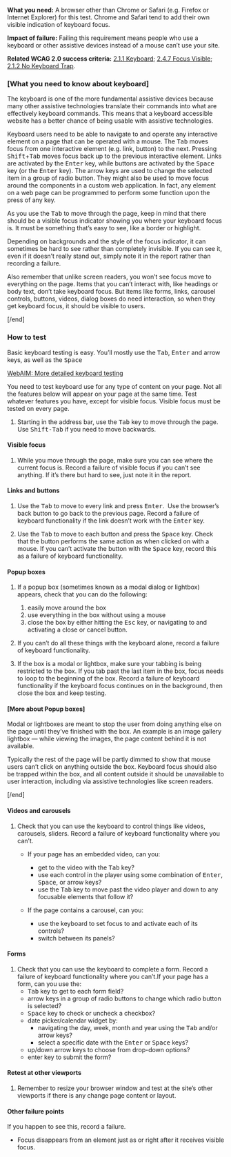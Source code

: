 **What you need:** A browser other than Chrome or Safari (e.g. Firefox or Internet Explorer) for this test. Chrome and Safari tend to add their own visible indication of keyboard focus.

**Impact of failure:** Failing this requirement means people who use a keyboard or other assistive devices instead of a mouse can’t use your site.

**Related WCAG 2.0 success criteria:** [2.1.1 Keyboard](https://www.w3.org/TR/UNDERSTANDING-WCAG20/keyboard-operation-keyboard-operable.html); [2.4.7 Focus Visible](https://www.w3.org/TR/UNDERSTANDING-WCAG20/navigation-mechanisms-focus-visible.html); [2.1.2 No Keyboard Trap](https://www.w3.org/TR/UNDERSTANDING-WCAG20/keyboard-operation-trapping.html).

### [What you need to know about keyboard]

The keyboard is one of the more fundamental assistive devices because many other assistive technologies translate their commands into what are effectively keyboard commands. This means that a keyboard accessible website has a better chance of being usable with assistive technologies.

Keyboard users need to be able to navigate to and operate any interactive element on a page that can be operated with a mouse. The <kbd>Tab</kbd> moves focus from one interactive element (e.g. link, button) to the next. Pressing <kbd>Shift</kbd>+<kbd>Tab</kbd> moves focus back up to the previous interactive element. Links are activated by the <kbd>Enter</kbd> key, while buttons are activated by the <kbd>Space</kbd> key (or the <kbd>Enter</kbd> key). The arrow keys are used to change the selected item in a group of radio button. They might also be used to move focus around the components in a custom web application. In fact, any element on a web page can be programmed to perform some function upon the press of any key.

As you use the <kbd>Tab</kbd> to move through the page, keep in mind that there should be a visible focus indicator showing you where your keyboard focus is. It must be something that’s easy to see, like a border or highlight.

Depending on backgrounds and the style of the focus indicator, it can sometimes be hard to see rather than completely invisible. If you can see it, even if it doesn’t really stand out, simply note it in the report rather than recording a failure.

Also remember that unlike screen readers, you won’t see focus move to everything on the page. Items that you can’t interact with, like headings or body text, don’t take keyboard focus. But items like forms, links, carousel controls, buttons, videos, dialog boxes do need interaction, so when they get keyboard focus, it should be visible to users.

[/end]

### How to test

Basic keyboard testing is easy. You’ll mostly use the <kbd>Tab</kbd>, <kbd>Enter</kbd> and arrow keys, as well as the <kbd>Space</kbd> 

[WebAIM: More detailed keyboard testing](http://webaim.org/techniques/keyboard/#testing)

You need to test keyboard use for any type of content on your page. Not all the features below will appear on your page at the same time. Test whatever features you have, except for visible focus. Visible focus must be tested on every page.

1. Starting in the address bar, use the <kbd>Tab</kbd> key to move through the page. Use <kbd>Shift-Tab</kbd> if you need to move backwards.  

#### Visible focus 

1. While you move through the page, make sure you can see where the current focus is. Record a failure of visible focus if you can’t see anything. If it’s there but hard to see, just note it in the report.  

#### Links and buttons

1. Use the <kbd>Tab</kbd> to move to every link and press <kbd>Enter</kbd>.  Use the browser’s back button to go back to the previous page. Record a failure of keyboard functionality if the link doesn’t work with the <kbd>Enter</kbd> key.

2. Use the <kbd>Tab</kbd> to move to each button and press the <kbd>Space</kbd> key. Check that the button performs the same action as when clicked on with a mouse. If you can’t activate the button with the <kbd>Space</kbd> key, record this as a failure of keyboard functionality.  

#### Popup boxes

1. If a popup box (sometimes known as a modal dialog or lightbox) appears, check that you can do the following: 
    1. easily move around the box  
    2. use everything in the box without using a mouse 
    3. close the box by either hitting the <kbd>Esc</kbd> key, or navigating to and activating a close or cancel button. 

2. If you can’t do all these things with the keyboard alone, record a failure of keyboard functionality. 

3. If the box is a modal or lightbox, make sure your tabbing is being restricted to the box. If you tab past the last item in the box, focus needs to loop to the beginning of the box. Record a failure of keyboard functionality if the keyboard focus continues on in the background, then close the box and keep testing. 

#### [More about Popup boxes]

Modal or lightboxes are meant to stop the user from doing anything else on the page until they’ve finished with the box. An example is an image gallery lightbox — while viewing the images, the page content behind it is not available.

Typically the rest of the page will be partly dimmed to show that mouse users can’t click on anything outside the box. Keyboard focus should also be trapped within the box, and all content outside it should be unavailable to user interaction, including via assistive technologies like screen readers.

[/end]

#### Videos and carousels

1. Check that you can use the keyboard to control things like videos, carousels, sliders. Record a failure of keyboard functionality where you can’t. 

    * If your page has an embedded video, can you: 
        - get to the video with the <kbd>Tab</kbd> key? 
        - use each control in the player using some combination of <kbd>Enter</kbd>, <kbd>Space</kbd>, or arrow keys?  
        - use the <kbd>Tab</kbd> key to move past the video player and down to any focusable elements that follow it? 

    * If the page contains a carousel, can you: 
        * use the keyboard to set focus to and activate each of its controls? 
        * switch between its panels? 

#### Forms

1. Check that you can use the keyboard to complete a form. Record a failure of keyboard functionality where you can’t.If your page has a form, can you use the: 
    - <kbd>Tab</kbd> key to get to each form field? 
    - arrow keys in a group of radio buttons to change which radio button is selected? 
    - <kbd>Space</kbd> key to check or uncheck a checkbox?  
    - date picker/calendar widget by: 
        - navigating the day, week, month and year using the <kbd>Tab</kbd> and/or arrow keys? 
        - select a specific date with the <kbd>Enter</kbd> or <kbd>Space</kbd> keys? 
    - up/down arrow keys to choose from drop-down options? 
    - enter key to submit the form? 

#### Retest at other viewports

1. Remember to resize your browser window and test at the site’s other viewports if there is any change page content or layout. 

#### Other failure points 

If you happen to see this, record a failure.

- Focus disappears from an element just as or right after it receives visible focus.
